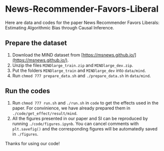 # News-Recommender-Favors-Liberal

Here are data and codes for the paper News Recommender Favors Liberals: Estimating Algorithmic Bias through Causal Inference.

## Prepare the dataset

1. Download the MIND dataset from [https://msnews.github.io/](https://msnews.github.io/).
2. Unzip the files `MINDlarge_train.zip` and `MINDlarge_dev.zip`.
3. Put the folders `MINDlarge_train` and `MINDlarge_dev` into `data/mind`.
4. Run `chmod 777 prepare_data.sh` and `./prepare_data.sh` in `data/mind`.

## Run the codes

1. Run `chmod 777 run.sh` and `./run.sh` in `code` to get the effects used in the paper. For convinience, we have already prepared them in `./code/get_effect/result/mind`.
2. All the figures presented in our paper and SI can be reproduced by running `./code/figures.ipynb`. You can cancel comments with `plt.savefig()` and the corresponding figures will be automatedly saved in `./figures`.

Thanks for using our code!
